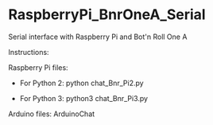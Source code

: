 # RaspberryPi_BnrOneA_Serial

Serial interface with Raspberry Pi and Bot'n Roll One A

Instructions:

Raspberry Pi files:
- For Python 2:
python chat_Bnr_Pi2.py

- For Python 3:
python3 chat_Bnr_Pi3.py

Arduino files:
ArduinoChat